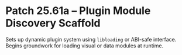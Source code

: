 # Patch 25.61a – Plugin Module Discovery Scaffold

Sets up dynamic plugin system using `libloading` or ABI-safe interface. Begins groundwork for loading visual or data modules at runtime.
